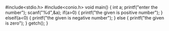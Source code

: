 #include<stdio.h>
#include<conio.h>
void main()
{
int a;
printf("enter the number");
scanf("%d",&a);
if(a>0)
{
printf("the given is positive number");
}
elseif(a<0)
{
printf("the given is negative number");
}
else
{
printf("the given is zero");
}
getch();
}
